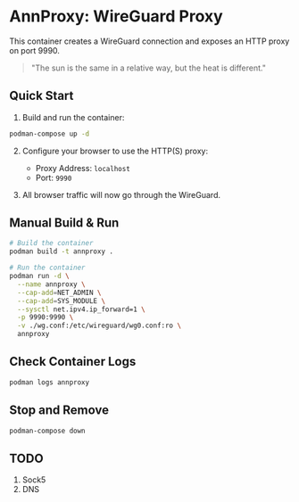 # AnnProxy: WireGuard Proxy

This container creates a WireGuard connection and exposes an HTTP proxy on port 9990.

> "The sun is the same in a relative way, but the heat is different."


## Quick Start

1. Build and run the container:
```bash
podman-compose up -d
```

2. Configure your browser to use the HTTP(S) proxy:
   - Proxy Address: `localhost`
   - Port: `9990`

3. All browser traffic will now go through the WireGuard.

## Manual Build & Run

```bash
# Build the container
podman build -t annproxy .

# Run the container
podman run -d \
  --name annproxy \
  --cap-add=NET_ADMIN \
  --cap-add=SYS_MODULE \
  --sysctl net.ipv4.ip_forward=1 \
  -p 9990:9990 \
  -v ./wg.conf:/etc/wireguard/wg0.conf:ro \
  annproxy
```

## Check Container Logs

```bash
podman logs annproxy
```

## Stop and Remove

```bash
podman-compose down
```


## TODO

1. Sock5
2. DNS